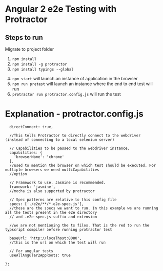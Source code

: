 # Angular 2 e2e Testing with Protractor

## Steps to run
<enter>
Migrate to project folder
<enter>

1. `npm install`
2. `npm install -g protractor`
3. `npm install typings --global`

<enter>

4. `npm start` will launch an instance of application in the browser
5. `npm run pretest` will launch an instance where the end to end test will run
6. `protractor run protractor.config.js` will run the test

<enter>

# Explanation - protractor.config.js

```exports.config = {
  directConnect: true,

  //This tells Protractor to directly connect to the webdriver (instead of connecting to a local selenium server)

  // Capabilities to be passed to the webdriver instance.
  capabilities: {
    'browserName': 'chrome'
  },
  //used to mention the browser on which test should be executed. For multiple browsers we need multiCapabilities
  //option

  // Framework to use. Jasmine is recommended.
  framework: 'jasmine',
  //mocha is also supported by protractor

  // Spec patterns are relative to this config file
  specs: ['./e2e/**/*.e2e-spec.js'],
  //these are the specs we want to run. In this example we are running all the tests present in the e2e directory
  // and .e2e-spec.js suffix and extension

  //we are not mentioning the ts files. That is the red to run the typscript compiler before running protractor test

  baseUrl: 'http://localhost:8080',
  //this is the url on which the test will run

  // For angular tests
  useAllAngular2AppRoots: true
  
};
```

